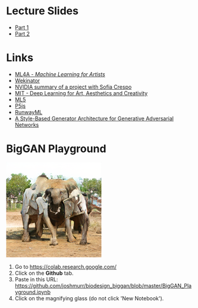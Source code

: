 # Lecture Slides

- [Part 1](https://docs.google.com/presentation/d/1uohkrAUQQMDPmoL5z30wwlVVCiMMHOwsoWIfN5f0X94/edit?usp=sharing)
- [Part 2](https://docs.google.com/presentation/d/1_suUTGUlkn6JW2AySr1DkGp1sLi_3zraEXEiWZV3Iwo/edit?usp=sharing)

# Links

- [ML4A - _Machine Learning for Artists_](https://ml4a.github.io/)
- [Wekinator](http://www.wekinator.org/)
- [NVIDIA summary of a project with Sofia Crespo](https://www.nvidia.com/en-us/deep-learning-ai/ai-art-gallery/artists/?artist=artist-3-sofia-crespo)
- [MIT - Deep Learning for Art, Aesthetics and Creativity](https://www.youtube.com/playlist?list=PLCpMvp7ftsnIbNwRnQJbDNRqO6qiN3EyH)
- [ML5](https://ml5js.org/)
- [P5js](https://p5js.org/)
- [RunwayML](https://runwayml.com/)
- [A Style-Based Generator Architecture for Generative Adversarial Networks](https://www.youtube.com/watch?v=kSLJriaOumA&t)

# BigGAN Playground

![Elephant_Coral](./elephant_truck2.png)

1. Go to https://colab.research.google.com/
2. Click on the __Github__ tab.
3. Paste in this URL: https://github.com/joshmurr/biodesign_biggan/blob/master/BigGAN_Playground.ipynb
4. Click on the magnifying glass (do not click 'New Notebook').
